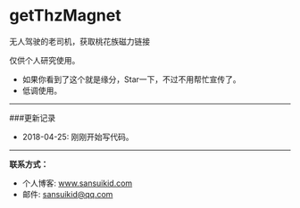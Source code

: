 # getThzMagnet
无人驾驶的老司机，获取桃花族磁力链接

仅供个人研究使用。

* 如果你看到了这个就是缘分，Star一下，不过不用帮忙宣传了。
* 低调使用。

---

###更新记录

* 2018-04-25: 刚刚开始写代码。

---

**联系方式：**

* 个人博客: www.sansuikid.com
* 邮件: sansuikid@qq.com
